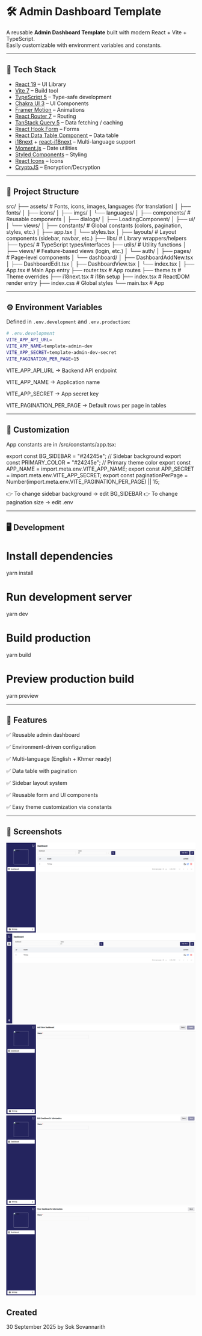 # 🛠️ Admin Dashboard Template

A reusable **Admin Dashboard Template** built with modern React + Vite + TypeScript.  
Easily customizable with environment variables and constants.

---

## 🚀 Tech Stack

- [React 19](https://react.dev/) – UI Library
- [Vite 7](https://vitejs.dev/) – Build tool
- [TypeScript 5](https://www.typescriptlang.org/) – Type-safe development
- [Chakra UI 3](https://chakra-ui.com/) – UI Components
- [Framer Motion](https://www.framer.com/motion/) – Animations
- [React Router 7](https://reactrouter.com/) – Routing
- [TanStack Query 5](https://tanstack.com/query) – Data fetching / caching
- [React Hook Form](https://react-hook-form.com/) – Forms
- [React Data Table Component](https://www.npmjs.com/package/react-data-table-component) – Data table
- [i18next](https://www.i18next.com/) + [react-i18next](https://react.i18next.com/) – Multi-language support
- [Moment.js](https://momentjs.com/) – Date utilities
- [Styled Components](https://styled-components.com/) – Styling
- [React Icons](https://react-icons.github.io/react-icons/) – Icons
- [CryptoJS](https://www.npmjs.com/package/crypto-js) – Encryption/Decryption

---

## 📂 Project Structure

src/
├── assets/ # Fonts, icons, images, languages (for translation)
│ ├── fonts/
│ ├── icons/
│ ├── imgs/
│ └── languages/
│
├── components/ # Reusable components
│ ├── dialogs/
│ ├── LoadingComponent/
│ ├── ui/
│ └── views/
│
├── constants/ # Global constants (colors, pagination, styles, etc.)
│ ├── app.tsx
│ └── styles.tsx
│
├── layouts/ # Layout components (sidebar, navbar, etc.)
├── libs/ # Library wrappers/helpers
├── types/ # TypeScript types/interfaces
├── utils/ # Utility functions
│
├── views/ # Feature-based views (login, etc.)
│ └── auth/
│
├── pages/ # Page-level components
│ └── dashboard/
│ ├── DashboardAddNew.tsx
│ ├── DashboardEdit.tsx
│ ├── DashboardView.tsx
│ └── index.tsx
│
├── App.tsx # Main App entry
├── router.tsx # App routes
├── theme.ts # Theme overrides
├── i18next.tsx # i18n setup
├── index.tsx # ReactDOM render entry
├── index.css # Global styles
└── main.tsx # App

---

## ⚙️ Environment Variables

Defined in `.env.development` and `.env.production`:

```bash
# .env.development
VITE_APP_API_URL=
VITE_APP_NAME=template-admin-dev
VITE_APP_SECRET=template-admin-dev-secret
VITE_PAGINATION_PER_PAGE=15
```

VITE_APP_API_URL → Backend API endpoint

VITE_APP_NAME → Application name

VITE_APP_SECRET → App secret key

VITE_PAGINATION_PER_PAGE → Default rows per page in tables

---

## 🎨 Customization

App constants are in /src/constants/app.tsx:

export const BG_SIDEBAR = "#24245e"; // Sidebar background
export const PRIMARY_COLOR = "#24245e"; // Primary theme color
export const APP_NAME = import.meta.env.VITE_APP_NAME;
export const APP_SECRET = import.meta.env.VITE_APP_SECRET;
export const paginationPerPage = Number(import.meta.env.VITE_PAGINATION_PER_PAGE) || 15;

👉 To change sidebar background → edit BG_SIDEBAR
👉 To change pagination size → edit .env

---

## 🖥️ Development

# Install dependencies

yarn install

# Run development server

yarn dev

# Build production

yarn build

# Preview production build

yarn preview

---

## 📌 Features

✅ Reusable admin dashboard

✅ Environment-driven configuration

✅ Multi-language (English + Khmer ready)

✅ Data table with pagination

✅ Sidebar layout system

✅ Reusable form and UI components

✅ Easy theme customization via constants

---

## 📸 Screenshots

![Dashboard Screenshot](./screenshots/front_page.png)
![Sidebar Collapse Screenshot](./screenshots/front_page_collapse_sidebar.png)
![Dashboard Add New Page Screenshot](./screenshots/add_new_page.png)
![Dashboard Edit Page Screenshot](./screenshots/edit_page.png)
![Dashboard View Page Screenshot](./screenshots/view_page.png)

## Created

30 September 2025 by Sok Sovannarith
